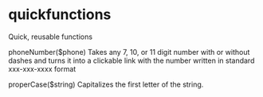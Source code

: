 # quickfunctions
Quick, reusable functions

phoneNumber($phone)
Takes any 7, 10, or 11 digit number with or without dashes and turns it into a clickable link with the number written in standard xxx-xxx-xxxx format

properCase($string)
Capitalizes the first letter of the string.

